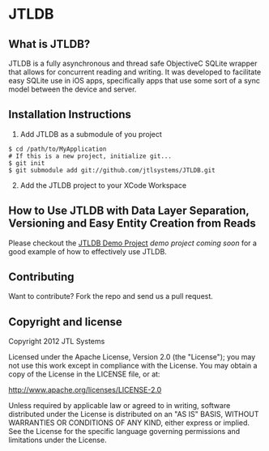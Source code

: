 JTLDB
=====

## What is JTLDB?
JTLDB is a fully asynchronous and thread safe ObjectiveC SQLite wrapper that allows for concurrent reading and writing.  It was developed to facilitate easy SQLite use in iOS apps, specifically apps that use some sort of a sync model between the device and server.

## Installation Instructions

1. Add JTLDB as a submodule of you project
```
$ cd /path/to/MyApplication
# If this is a new project, initialize git...
$ git init
$ git submodule add git://github.com/jtlsystems/JTLDB.git
```
2. Add the JTLDB project to your XCode Workspace

## How to Use JTLDB with Data Layer Separation, Versioning and Easy Entity Creation from Reads
Please checkout the [JTLDB Demo Project]() _demo project coming soon_ for a good example of how to effectively use JTLDB.

## Contributing
Want to contribute? Fork the repo and send us a pull request.

## Copyright and license
Copyright 2012 JTL Systems

Licensed under the Apache License, Version 2.0 (the "License");
you may not use this work except in compliance with the License.
You may obtain a copy of the License in the LICENSE file, or at:

   http://www.apache.org/licenses/LICENSE-2.0

Unless required by applicable law or agreed to in writing, software
distributed under the License is distributed on an "AS IS" BASIS,
WITHOUT WARRANTIES OR CONDITIONS OF ANY KIND, either express or implied.
See the License for the specific language governing permissions and
limitations under the License.
